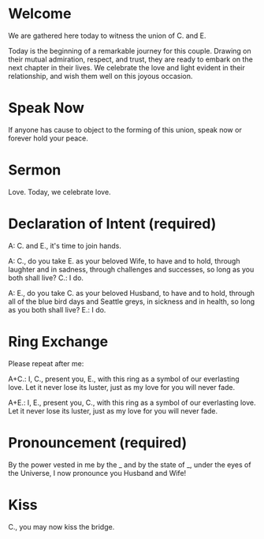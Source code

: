 # Welcome

We are gathered here today to witness the union of C. and E.

Today is the beginning of a remarkable journey for this couple.
Drawing on their mutual admiration, respect, and trust, they are ready to embark on the next chapter in their lives.
We celebrate the love and light evident in their relationship, and wish them well on this joyous occasion.

# Speak Now

If anyone has cause to object to the forming of this union, speak now or forever hold your peace.

# Sermon

Love. Today, we celebrate love.

# Declaration of Intent (**required**)

A: C. and E., it's time to join hands.

A: C., do you take E. as your beloved Wife, to have and to hold, through laughter and in sadness, through challenges and successes, so long as you both shall live?
C.: I do.

A: E., do you take C. as your beloved Husband, to have and to hold, through all of the blue bird days and Seattle greys, in sickness and in health, so long as you both shall live?
E.: I do.

# Ring Exchange

Please repeat after me:

A+C.:
I, C.,
present you, E.,
with this ring as a symbol of our everlasting love.
Let it never lose its luster,
just as my love for you will never fade.

A+E.:
I, E.,
present you, C.,
with this ring as a symbol of our everlasting love.
Let it never lose its luster,
just as my love for you will never fade.

# Pronouncement (**required**)

By the power vested in me by the _ and by the state of _, under the eyes of the Universe, I now pronounce you Husband and Wife!

# Kiss

C., you may now kiss the bridge.
